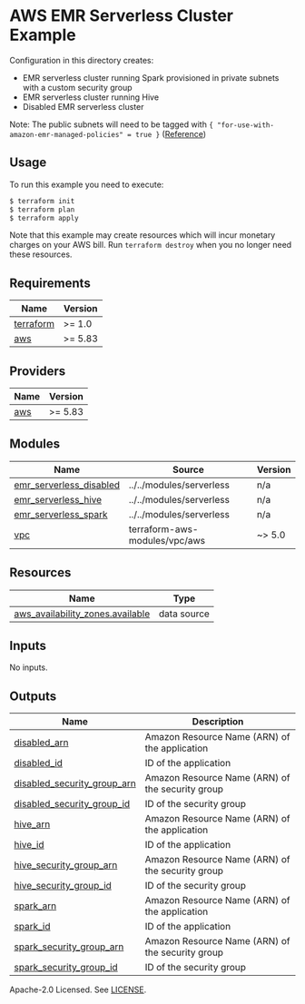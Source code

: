 # AWS EMR Serverless Cluster Example

Configuration in this directory creates:

- EMR serverless cluster running Spark provisioned in private subnets with a custom security group
- EMR serverless cluster running Hive
- Disabled EMR serverless cluster

Note: The public subnets will need to be tagged with `{ "for-use-with-amazon-emr-managed-policies" = true }` ([Reference](https://docs.aws.amazon.com/emr/latest/ManagementGuide/emr-managed-iam-policies.html#manually-tagged-resources))

## Usage

To run this example you need to execute:

```bash
$ terraform init
$ terraform plan
$ terraform apply
```

Note that this example may create resources which will incur monetary charges on your AWS bill. Run `terraform destroy` when you no longer need these resources.

<!-- BEGIN_TF_DOCS -->
## Requirements

| Name | Version |
|------|---------|
| <a name="requirement_terraform"></a> [terraform](#requirement\_terraform) | >= 1.0 |
| <a name="requirement_aws"></a> [aws](#requirement\_aws) | >= 5.83 |

## Providers

| Name | Version |
|------|---------|
| <a name="provider_aws"></a> [aws](#provider\_aws) | >= 5.83 |

## Modules

| Name | Source | Version |
|------|--------|---------|
| <a name="module_emr_serverless_disabled"></a> [emr\_serverless\_disabled](#module\_emr\_serverless\_disabled) | ../../modules/serverless | n/a |
| <a name="module_emr_serverless_hive"></a> [emr\_serverless\_hive](#module\_emr\_serverless\_hive) | ../../modules/serverless | n/a |
| <a name="module_emr_serverless_spark"></a> [emr\_serverless\_spark](#module\_emr\_serverless\_spark) | ../../modules/serverless | n/a |
| <a name="module_vpc"></a> [vpc](#module\_vpc) | terraform-aws-modules/vpc/aws | ~> 5.0 |

## Resources

| Name | Type |
|------|------|
| [aws_availability_zones.available](https://registry.terraform.io/providers/hashicorp/aws/latest/docs/data-sources/availability_zones) | data source |

## Inputs

No inputs.

## Outputs

| Name | Description |
|------|-------------|
| <a name="output_disabled_arn"></a> [disabled\_arn](#output\_disabled\_arn) | Amazon Resource Name (ARN) of the application |
| <a name="output_disabled_id"></a> [disabled\_id](#output\_disabled\_id) | ID of the application |
| <a name="output_disabled_security_group_arn"></a> [disabled\_security\_group\_arn](#output\_disabled\_security\_group\_arn) | Amazon Resource Name (ARN) of the security group |
| <a name="output_disabled_security_group_id"></a> [disabled\_security\_group\_id](#output\_disabled\_security\_group\_id) | ID of the security group |
| <a name="output_hive_arn"></a> [hive\_arn](#output\_hive\_arn) | Amazon Resource Name (ARN) of the application |
| <a name="output_hive_id"></a> [hive\_id](#output\_hive\_id) | ID of the application |
| <a name="output_hive_security_group_arn"></a> [hive\_security\_group\_arn](#output\_hive\_security\_group\_arn) | Amazon Resource Name (ARN) of the security group |
| <a name="output_hive_security_group_id"></a> [hive\_security\_group\_id](#output\_hive\_security\_group\_id) | ID of the security group |
| <a name="output_spark_arn"></a> [spark\_arn](#output\_spark\_arn) | Amazon Resource Name (ARN) of the application |
| <a name="output_spark_id"></a> [spark\_id](#output\_spark\_id) | ID of the application |
| <a name="output_spark_security_group_arn"></a> [spark\_security\_group\_arn](#output\_spark\_security\_group\_arn) | Amazon Resource Name (ARN) of the security group |
| <a name="output_spark_security_group_id"></a> [spark\_security\_group\_id](#output\_spark\_security\_group\_id) | ID of the security group |
<!-- END_TF_DOCS -->

Apache-2.0 Licensed. See [LICENSE](https://github.com/terraform-aws-modules/terraform-aws-emr/blob/master/LICENSE).
